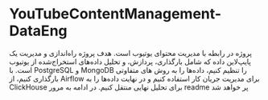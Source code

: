 # YouTubeContentManagement-DataEng

 پروژه در رابطه با مدیریت محتوای یوتیوب است. هدف پروژه راه‌اندازی و مدیریت یک پایپ‌لاین داده که شامل بارگذاری، پردازش، و تحلیل داده‌های استخراج‌شده از یوتیوب است. با PostgreSQL و MongoDB را تنظیم کنیم، داده‌ها را به روش های متفاوتی بارگذاری کنیم، از Airflow برای مدیریت جریان کار استفاده کنیم و در نهایت داده‌ها را به ClickHouse برای تحلیل نهایی منتقل کنیم. در ادامه به مرور readme پر خواهد شد
